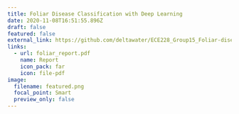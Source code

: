 ```yaml
---
title: Foliar Disease Classification with Deep Learning
date: 2020-11-08T16:51:55.896Z
draft: false
featured: false
external_link: https://github.com/deltawater/ECE228_Group15_Foliar-diseases-classification
links:
  - url: foliar_report.pdf
    name: Report
    icon_pack: far
    icon: file-pdf
image:
  filename: featured.png
  focal_point: Smart
  preview_only: false
---
```

